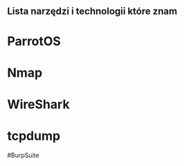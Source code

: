 ## Lista narzędzi i technologii które znam


# ParrotOS

# Nmap 

# WireShark
# tcpdump 

#BurpSuite
